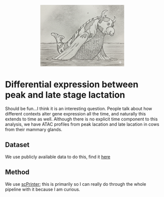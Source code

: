 <p align="center">
    <img height="200" src="imgs/momoo.png">
</p>

# Differential expression between peak and late stage lactation

Should be fun...I think it is an interesting question. People talk about how different contexts alter gene expression all the time, and naturally this extends to time as well. Although there is no explicit time component to this analysis, we have ATAC profiles from peak lacation and late lacation in cows from their mammary glands.

## Dataset

We use publicly available data to do this, find it [here](https://www.ncbi.nlm.nih.gov/sra?term=((bovine)%20AND%20lactation)%20AND%20atac)

## Method

We use [scPrinter](https://github.com/buenrostrolab/scPrinter/tree/main); this is primarily so I can really do through the whole pipeline with it because I am curious.
